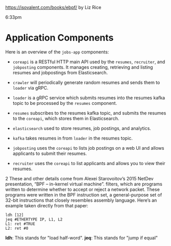 https://isovalent.com/books/ebpf/ by Liz Rice

6:33pm
# Application Components

Here is an overview of the `jobs-app` components:

- `coreapi` is a RESTful HTTP main API used by the `resumes`, `recruiter`, and `jobposting` components. It manages creating, retrieving and listing resumes and jobpostings from Elasticsearch.
    
- `crawler` will periodically generate random resumes and sends them to `loader` via gRPC.
    
- `loader` is a gRPC service which submits resumes into the resumes kafka topic to be processed by the `resumes` component.
    
- `resumes` subscribes to the resumes kafka topic, and submits the resumes to the `coreapi`, which stores them in Elasticsearch.
    
- `elasticsearch` used to store resumes, job postings, and analytics.
    
- `kafka` takes resumes in from `loader` in the resumes topic.
    
- `jobposting` uses the `coreapi` to lists job postings on a web UI and allows applicants to submit their resumes.
    
- `recruiter` uses the `coreapi` to list applicants and allows you to view their resumes.

2 These and other details come from Alexei Starovoitov’s 2015 NetDev presentation, “BPF – in-kernel virtual machine”.
filters, which are programs written to determine whether to accept or reject a network packet. These programs were written in the BPF instruction set, a general-purpose set of 32-bit instructions that closely resembles assembly language. Here’s an example taken directly from that paper:
```code.bpf=
ldh [12]
jeq #ETHERTYPE IP, L1, L2
L1: ret #TRUE
L2: ret #0
```
**ldh**: This stands for "load half-word".
**jeq**: This stands for "jump if equal"